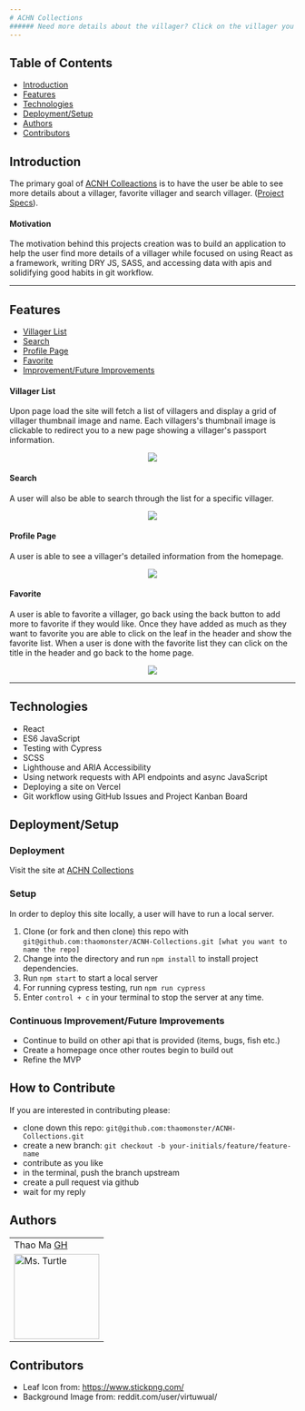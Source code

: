 ```yaml
---
# ACHN Collections
###### Need more details about the villager? Click on the villager you want and it will take you to a detailed page about the villager.
---
```

## Table of Contents
* [Introduction](#introduction)
* [Features](#features)
* [Technologies](#technologies)
* [Deployment/Setup](#deployment)
* [Authors](#authors)
* [Contributors](#contributors)


## Introduction
The primary goal of [ACNH Colleactions](git@github.com:thaomonster/ACNH-Collections.git) is to have the user be able to see more details about a villager, favorite villager and search villager. ([Project Specs](https://frontend.turing.io/projects/module-3/niche-audience.html)).

#### Motivation
The motivation behind this projects creation was to build an application to help the user find more details of a villager while  focused on using React as a framework, writing DRY JS, SASS, and accessing data with apis and solidifying good habits in git workflow.

---
## Features
* [Villager List](#villager-list)
* [Search](#search)
* [Profile Page](#profile-page)
* [Favorite](#favorite)
* [Improvement/Future Improvements](#Improvement/Future-Improvements)

#### Villager List
Upon page load the site will fetch a list of villagers and display a grid of villager thumbnail image and name. Each villagers's thumbnail image is clickable to redirect you to a new page showing a villager's passport information.

<p align = "center">
<img src="https://media.giphy.com/media/VIkDWxDTrTsvOkSgyW/giphy.gif">
</p>

#### Search
A user will also be able to search through the list for a specific villager.

<p align = "center">
<img src="https://media.giphy.com/media/esc0pD89RJchK6wpKm/giphy.gif">
</p>

#### Profile Page
A user is able to see a villager's detailed information from the homepage.

<p align = "center">
<img src="https://media.giphy.com/media/4rkvbjAkBBGc3JHlrY/giphy.gif">
</p>

#### Favorite
A user is able to favorite a villager, go back using the back button to add more to favorite if they would like. Once they have added as much as they want to favorite you are able to click on the leaf in the header and show the favorite list. When a user is done with the favorite list they can click on the title in the header and go back to the home page.

<p align = "center">
<img src="https://media.giphy.com/media/E4d3pSTWFcSINJ8rfU/giphy.gif">
</p>

---
## Technologies
 - React
 - ES6 JavaScript
 - Testing with Cypress
 - SCSS 
 - Lighthouse and ARIA Accessibility
 - Using network requests with API endpoints and async JavaScript
 - Deploying a site on Vercel
 - Git workflow using GitHub Issues and Project Kanban Board

## Deployment/Setup

### Deployment
Visit the site at [ACHN Collections]()

### Setup
In order to deploy this site locally, a user will have to run a local server.

  1. Clone (or fork and then clone) this repo with  `git@github.com:thaomonster/ACNH-Collections.git [what you want to name the repo]`
  2. Change into the directory and run `npm install` to install project dependencies.
  3. Run `npm start` to start a local server 
  5. For running cypress testing, run ```npm run cypress``` 
  6. Enter `control + c` in your terminal to stop the server at any time.

### Continuous Improvement/Future Improvements
  * Continue to build on other api that is provided (items, bugs, fish etc.)
  * Create a homepage once other routes begin to build out
  * Refine the MVP

## How to Contribute
If you are interested in contributing please:
- clone down this repo: `git@github.com:thaomonster/ACNH-Collections.git`
- create a new branch: `git checkout -b your-initials/feature/feature-name`
- contribute as you like
- in the terminal, push the branch upstream
- create a pull request via github
- wait for my reply

## Authors
<table>
    <tr>
        <td> Thao Ma <a href="https://github.com/thaomonster">GH</td>
 </tr>

<td><img src="https://avatars3.githubusercontent.com/u/67611512?s=400&u=ef3bac38d4f7d6d8a899d26ce1f0eb169f11bb9b&v=4" alt="Ms. Turtle"
 width="150" height="auto" /></td>
</table>

## Contributors
 * Leaf Icon from: https://www.stickpng.com/
 * Background Image from: reddit.com/user/virtuwual/